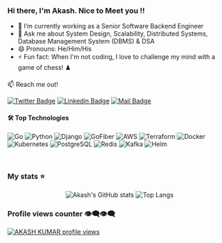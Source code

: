 ### Hi there, I'm Akash. Nice to Meet you !!

- 🔭 I’m currently working as a Senior Software Backend Engineer
- 💬 Ask me about System Design, Scalability, Distributed Systems, Database Management System (DBMS) & DSA
- 😄 Pronouns: He/Him/His
- ⚡ Fun fact: When I'm not coding, I love to challenge my mind with a game of chess! ♟️

:mailbox: Reach me out!

[![Twitter Badge](https://img.shields.io/badge/-@Akash_Kumar-1ca0f1?style=flat&labelColor=1ca0f1&logo=x&logoColor=white&link=https://twitter.com/ashky_23)](https://twitter.com/ashky_23) 
[![Linkedin Badge](https://img.shields.io/badge/-Akash_Kumar-0e76a8?style=flat&labelColor=0e76a8&logo=linkedin&logoColor=white)](https://www.linkedin.com/in/ashky23/) 
[![Mail Badge](https://img.shields.io/badge/-Akash_Kumar-c0392b?style=flat&labelColor=c0392b&logo=gmail&logoColor=white)](mailto:ashky.236@gmail.com)

#### 🛠️ Top Technologies

![Go](https://img.shields.io/badge/Go-00ADD8?style=for-the-badge&logo=go&logoColor=white)
![Python](https://img.shields.io/badge/Python-3776AB?style=for-the-badge&logo=python&logoColor=white)
![Django](https://img.shields.io/badge/Django-092E20?style=for-the-badge&logo=django&logoColor=white)
![GoFiber](https://img.shields.io/badge/GoFiber-00ADD8?style=for-the-badge&logo=fiber&logoColor=white)
![AWS](https://img.shields.io/badge/AWS-232F3E?style=for-the-badge&logo=amazon-aws&logoColor=white)
![Terraform](https://img.shields.io/badge/Terraform-623CE4?style=for-the-badge&logo=terraform&logoColor=white)
![Docker](https://img.shields.io/badge/Docker-2496ED?style=for-the-badge&logo=docker&logoColor=white)
![Kubernetes](https://img.shields.io/badge/Kubernetes-326CE5?style=for-the-badge&logo=kubernetes&logoColor=white)
![PostgreSQL](https://img.shields.io/badge/PostgreSQL-336791?style=for-the-badge&logo=postgresql&logoColor=white)
![Redis](https://img.shields.io/badge/Redis-DC382D?style=for-the-badge&logo=redis&logoColor=white)
![Kafka](https://img.shields.io/badge/Apache%20Kafka-231F20?style=for-the-badge&logo=apache-kafka&logoColor=white)
![Helm](https://img.shields.io/badge/Helm-0F1689?style=for-the-badge&logo=helm&logoColor=white)


<br/>

### My stats ⭐

<div align="center">
  <img src="https://github-readme-stats.vercel.app/api?username=ashky23&show_icons=true&theme=tokyonight" alt="Akash's GitHub stats" />
  <img src="https://github-readme-stats.vercel.app/api/top-langs/?username=ashky23&layout=donut&hide=html,css,makefile&theme=tokyonight" alt="Top Langs" />
</div>

### Profile views counter 👁️‍🗨️👁️‍🗨️
[![AKASH KUMAR profile views](https://u8views.com/api/v1/github/profiles/33580834/views/day-week-month-total-count.svg)](https://u8views.com/github/ashky23)

[reactplaylist]:https://youtube.com/playlist?list=PLlYbsPJVZjBygXalKUVKkvFyHQ1NifIiW&si=pj2Rfx3ztZjb_c1P
[graphqllist]: https://youtube.com/playlist?list=PLlYbsPJVZjByzzOLWl2n15n0uQ7m8loEh&si=0NXO3LQENlDOOqdK


